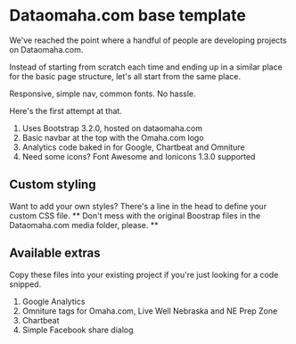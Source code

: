Dataomaha.com base template
===========================
  
We've reached the point where a handful of people are developing projects on Dataomaha.com. 

Instead of starting from scratch each time and ending up in a similar place for the basic page structure, let's all start from the same place.

Responsive, simple nav, common fonts. No hassle.

Here's the first attempt at that.

<ol>
<li>Uses Bootstrap 3.2.0, hosted on dataomaha.com</li>
<li>Basic navbar at the top with the Omaha.com logo</li>
<li>Analytics code baked in for Google, Chartbeat and Omniture</li>
<li>Need some icons? Font Awesome and Ionicons 1.3.0 supported</li>
</ol>

Custom styling
---------------

Want to add your own styles? There's a line in the head to define your custom CSS file. ** Don't mess with the original Boostrap files in the Dataomaha.com media folder, please. **

Available extras
-----------------

Copy these files into your existing project if you're just looking for a code snipped.
<ol>
<li>Google Analytics</li>
<li>Omniture tags for Omaha.com, Live Well Nebraska and NE Prep Zone</li>
<li>Chartbeat</li>
<li>Simple Facebook share dialog</li>
</ol>

